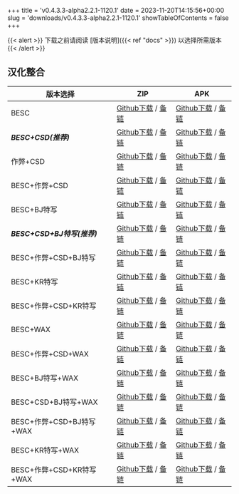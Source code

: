 
+++
title = 'v0.4.3.3-alpha2.2.1-1120.1'
date = 2023-11-20T14:15:56+00:00
slug = 'downloads/v0.4.3.3-alpha2.2.1-1120.1'
showTableOfContents = false
+++

{{< alert >}}
下载之前请阅读 [版本说明]({{< ref "docs" >}}) 以选择所需版本
{{< /alert >}}

## 汉化整合

|         版本选择          |                                                                                                                                                                                  ZIP                                                                                                                                                                                   |                                                                                                                                                                                  APK                                                                                                                                                                                   |
|---------------------------|------------------------------------------------------------------------------------------------------------------------------------------------------------------------------------------------------------------------------------------------------------------------------------------------------------------------------------------------------------------------|------------------------------------------------------------------------------------------------------------------------------------------------------------------------------------------------------------------------------------------------------------------------------------------------------------------------------------------------------------------------|
|BESC                       |[Github下载](https://github.com/DoL-Lyra/Lyra/releases/download/v0.4.3.3-alpha2.2.1-1120.1/DoL-0.4.3.3-chsmods-a2.2.1-besc-1120.1.zip ) / [备链](https://ghfast.top/https://github.com/DoL-Lyra/Lyra/releases/download/v0.4.3.3-alpha2.2.1-1120.1/DoL-0.4.3.3-chsmods-a2.2.1-besc-1120.1.zip )                                                  |[Github下载](https://github.com/DoL-Lyra/Lyra/releases/download/v0.4.3.3-alpha2.2.1-1120.1/DoL-0.4.3.3-chsmods-a2.2.1-besc-1120.1.apk ) / [备链](https://ghfast.top/https://github.com/DoL-Lyra/Lyra/releases/download/v0.4.3.3-alpha2.2.1-1120.1/DoL-0.4.3.3-chsmods-a2.2.1-besc-1120.1.apk )                                                  |
|***BESC+CSD(推荐)***       |[Github下载](https://github.com/DoL-Lyra/Lyra/releases/download/v0.4.3.3-alpha2.2.1-1120.1/DoL-0.4.3.3-chsmods-a2.2.1-besc-csd-1120.1.zip ) / [备链](https://ghfast.top/https://github.com/DoL-Lyra/Lyra/releases/download/v0.4.3.3-alpha2.2.1-1120.1/DoL-0.4.3.3-chsmods-a2.2.1-besc-csd-1120.1.zip )                                          |[Github下载](https://github.com/DoL-Lyra/Lyra/releases/download/v0.4.3.3-alpha2.2.1-1120.1/DoL-0.4.3.3-chsmods-a2.2.1-besc-csd-1120.1.apk ) / [备链](https://ghfast.top/https://github.com/DoL-Lyra/Lyra/releases/download/v0.4.3.3-alpha2.2.1-1120.1/DoL-0.4.3.3-chsmods-a2.2.1-besc-csd-1120.1.apk )                                          |
|作弊+CSD                   |[Github下载](https://github.com/DoL-Lyra/Lyra/releases/download/v0.4.3.3-alpha2.2.1-1120.1/DoL-0.4.3.3-chsmods-a2.2.1-cheat-csd-1120.1.zip ) / [备链](https://ghfast.top/https://github.com/DoL-Lyra/Lyra/releases/download/v0.4.3.3-alpha2.2.1-1120.1/DoL-0.4.3.3-chsmods-a2.2.1-cheat-csd-1120.1.zip )                                        |[Github下载](https://github.com/DoL-Lyra/Lyra/releases/download/v0.4.3.3-alpha2.2.1-1120.1/DoL-0.4.3.3-chsmods-a2.2.1-cheat-csd-1120.1.apk ) / [备链](https://ghfast.top/https://github.com/DoL-Lyra/Lyra/releases/download/v0.4.3.3-alpha2.2.1-1120.1/DoL-0.4.3.3-chsmods-a2.2.1-cheat-csd-1120.1.apk )                                        |
|BESC+作弊+CSD              |[Github下载](https://github.com/DoL-Lyra/Lyra/releases/download/v0.4.3.3-alpha2.2.1-1120.1/DoL-0.4.3.3-chsmods-a2.2.1-besc-cheat-csd-1120.1.zip ) / [备链](https://ghfast.top/https://github.com/DoL-Lyra/Lyra/releases/download/v0.4.3.3-alpha2.2.1-1120.1/DoL-0.4.3.3-chsmods-a2.2.1-besc-cheat-csd-1120.1.zip )                              |[Github下载](https://github.com/DoL-Lyra/Lyra/releases/download/v0.4.3.3-alpha2.2.1-1120.1/DoL-0.4.3.3-chsmods-a2.2.1-besc-cheat-csd-1120.1.apk ) / [备链](https://ghfast.top/https://github.com/DoL-Lyra/Lyra/releases/download/v0.4.3.3-alpha2.2.1-1120.1/DoL-0.4.3.3-chsmods-a2.2.1-besc-cheat-csd-1120.1.apk )                              |
|BESC+BJ特写                |[Github下载](https://github.com/DoL-Lyra/Lyra/releases/download/v0.4.3.3-alpha2.2.1-1120.1/DoL-0.4.3.3-chsmods-a2.2.1-besc-sideviewbj-1120.1.zip ) / [备链](https://ghfast.top/https://github.com/DoL-Lyra/Lyra/releases/download/v0.4.3.3-alpha2.2.1-1120.1/DoL-0.4.3.3-chsmods-a2.2.1-besc-sideviewbj-1120.1.zip )                            |[Github下载](https://github.com/DoL-Lyra/Lyra/releases/download/v0.4.3.3-alpha2.2.1-1120.1/DoL-0.4.3.3-chsmods-a2.2.1-besc-sideviewbj-1120.1.apk ) / [备链](https://ghfast.top/https://github.com/DoL-Lyra/Lyra/releases/download/v0.4.3.3-alpha2.2.1-1120.1/DoL-0.4.3.3-chsmods-a2.2.1-besc-sideviewbj-1120.1.apk )                            |
|***BESC+CSD+BJ特写(推荐)***|[Github下载](https://github.com/DoL-Lyra/Lyra/releases/download/v0.4.3.3-alpha2.2.1-1120.1/DoL-0.4.3.3-chsmods-a2.2.1-besc-csd-sideviewbj-1120.1.zip ) / [备链](https://ghfast.top/https://github.com/DoL-Lyra/Lyra/releases/download/v0.4.3.3-alpha2.2.1-1120.1/DoL-0.4.3.3-chsmods-a2.2.1-besc-csd-sideviewbj-1120.1.zip )                    |[Github下载](https://github.com/DoL-Lyra/Lyra/releases/download/v0.4.3.3-alpha2.2.1-1120.1/DoL-0.4.3.3-chsmods-a2.2.1-besc-csd-sideviewbj-1120.1.apk ) / [备链](https://ghfast.top/https://github.com/DoL-Lyra/Lyra/releases/download/v0.4.3.3-alpha2.2.1-1120.1/DoL-0.4.3.3-chsmods-a2.2.1-besc-csd-sideviewbj-1120.1.apk )                    |
|BESC+作弊+CSD+BJ特写       |[Github下载](https://github.com/DoL-Lyra/Lyra/releases/download/v0.4.3.3-alpha2.2.1-1120.1/DoL-0.4.3.3-chsmods-a2.2.1-besc-cheat-csd-sideviewbj-1120.1.zip ) / [备链](https://ghfast.top/https://github.com/DoL-Lyra/Lyra/releases/download/v0.4.3.3-alpha2.2.1-1120.1/DoL-0.4.3.3-chsmods-a2.2.1-besc-cheat-csd-sideviewbj-1120.1.zip )        |[Github下载](https://github.com/DoL-Lyra/Lyra/releases/download/v0.4.3.3-alpha2.2.1-1120.1/DoL-0.4.3.3-chsmods-a2.2.1-besc-cheat-csd-sideviewbj-1120.1.apk ) / [备链](https://ghfast.top/https://github.com/DoL-Lyra/Lyra/releases/download/v0.4.3.3-alpha2.2.1-1120.1/DoL-0.4.3.3-chsmods-a2.2.1-besc-cheat-csd-sideviewbj-1120.1.apk )        |
|BESC+KR特写                |[Github下载](https://github.com/DoL-Lyra/Lyra/releases/download/v0.4.3.3-alpha2.2.1-1120.1/DoL-0.4.3.3-chsmods-a2.2.1-besc-sideviewkr-1120.1.zip ) / [备链](https://ghfast.top/https://github.com/DoL-Lyra/Lyra/releases/download/v0.4.3.3-alpha2.2.1-1120.1/DoL-0.4.3.3-chsmods-a2.2.1-besc-sideviewkr-1120.1.zip )                            |[Github下载](https://github.com/DoL-Lyra/Lyra/releases/download/v0.4.3.3-alpha2.2.1-1120.1/DoL-0.4.3.3-chsmods-a2.2.1-besc-sideviewkr-1120.1.apk ) / [备链](https://ghfast.top/https://github.com/DoL-Lyra/Lyra/releases/download/v0.4.3.3-alpha2.2.1-1120.1/DoL-0.4.3.3-chsmods-a2.2.1-besc-sideviewkr-1120.1.apk )                            |
|BESC+作弊+CSD+KR特写       |[Github下载](https://github.com/DoL-Lyra/Lyra/releases/download/v0.4.3.3-alpha2.2.1-1120.1/DoL-0.4.3.3-chsmods-a2.2.1-besc-cheat-csd-sideviewkr-1120.1.zip ) / [备链](https://ghfast.top/https://github.com/DoL-Lyra/Lyra/releases/download/v0.4.3.3-alpha2.2.1-1120.1/DoL-0.4.3.3-chsmods-a2.2.1-besc-cheat-csd-sideviewkr-1120.1.zip )        |[Github下载](https://github.com/DoL-Lyra/Lyra/releases/download/v0.4.3.3-alpha2.2.1-1120.1/DoL-0.4.3.3-chsmods-a2.2.1-besc-cheat-csd-sideviewkr-1120.1.apk ) / [备链](https://ghfast.top/https://github.com/DoL-Lyra/Lyra/releases/download/v0.4.3.3-alpha2.2.1-1120.1/DoL-0.4.3.3-chsmods-a2.2.1-besc-cheat-csd-sideviewkr-1120.1.apk )        |
|BESC+WAX                   |[Github下载](https://github.com/DoL-Lyra/Lyra/releases/download/v0.4.3.3-alpha2.2.1-1120.1/DoL-0.4.3.3-chsmods-a2.2.1-besc-wax-1120.1.zip ) / [备链](https://ghfast.top/https://github.com/DoL-Lyra/Lyra/releases/download/v0.4.3.3-alpha2.2.1-1120.1/DoL-0.4.3.3-chsmods-a2.2.1-besc-wax-1120.1.zip )                                          |[Github下载](https://github.com/DoL-Lyra/Lyra/releases/download/v0.4.3.3-alpha2.2.1-1120.1/DoL-0.4.3.3-chsmods-a2.2.1-besc-wax-1120.1.apk ) / [备链](https://ghfast.top/https://github.com/DoL-Lyra/Lyra/releases/download/v0.4.3.3-alpha2.2.1-1120.1/DoL-0.4.3.3-chsmods-a2.2.1-besc-wax-1120.1.apk )                                          |
|BESC+作弊+CSD+WAX          |[Github下载](https://github.com/DoL-Lyra/Lyra/releases/download/v0.4.3.3-alpha2.2.1-1120.1/DoL-0.4.3.3-chsmods-a2.2.1-besc-wax-cheat-csd-1120.1.zip ) / [备链](https://ghfast.top/https://github.com/DoL-Lyra/Lyra/releases/download/v0.4.3.3-alpha2.2.1-1120.1/DoL-0.4.3.3-chsmods-a2.2.1-besc-wax-cheat-csd-1120.1.zip )                      |[Github下载](https://github.com/DoL-Lyra/Lyra/releases/download/v0.4.3.3-alpha2.2.1-1120.1/DoL-0.4.3.3-chsmods-a2.2.1-besc-wax-cheat-csd-1120.1.apk ) / [备链](https://ghfast.top/https://github.com/DoL-Lyra/Lyra/releases/download/v0.4.3.3-alpha2.2.1-1120.1/DoL-0.4.3.3-chsmods-a2.2.1-besc-wax-cheat-csd-1120.1.apk )                      |
|BESC+BJ特写+WAX            |[Github下载](https://github.com/DoL-Lyra/Lyra/releases/download/v0.4.3.3-alpha2.2.1-1120.1/DoL-0.4.3.3-chsmods-a2.2.1-besc-wax-sideviewbj-1120.1.zip ) / [备链](https://ghfast.top/https://github.com/DoL-Lyra/Lyra/releases/download/v0.4.3.3-alpha2.2.1-1120.1/DoL-0.4.3.3-chsmods-a2.2.1-besc-wax-sideviewbj-1120.1.zip )                    |[Github下载](https://github.com/DoL-Lyra/Lyra/releases/download/v0.4.3.3-alpha2.2.1-1120.1/DoL-0.4.3.3-chsmods-a2.2.1-besc-wax-sideviewbj-1120.1.apk ) / [备链](https://ghfast.top/https://github.com/DoL-Lyra/Lyra/releases/download/v0.4.3.3-alpha2.2.1-1120.1/DoL-0.4.3.3-chsmods-a2.2.1-besc-wax-sideviewbj-1120.1.apk )                    |
|BESC+CSD+BJ特写+WAX        |[Github下载](https://github.com/DoL-Lyra/Lyra/releases/download/v0.4.3.3-alpha2.2.1-1120.1/DoL-0.4.3.3-chsmods-a2.2.1-besc-wax-csd-sideviewbj-1120.1.zip ) / [备链](https://ghfast.top/https://github.com/DoL-Lyra/Lyra/releases/download/v0.4.3.3-alpha2.2.1-1120.1/DoL-0.4.3.3-chsmods-a2.2.1-besc-wax-csd-sideviewbj-1120.1.zip )            |[Github下载](https://github.com/DoL-Lyra/Lyra/releases/download/v0.4.3.3-alpha2.2.1-1120.1/DoL-0.4.3.3-chsmods-a2.2.1-besc-wax-csd-sideviewbj-1120.1.apk ) / [备链](https://ghfast.top/https://github.com/DoL-Lyra/Lyra/releases/download/v0.4.3.3-alpha2.2.1-1120.1/DoL-0.4.3.3-chsmods-a2.2.1-besc-wax-csd-sideviewbj-1120.1.apk )            |
|BESC+作弊+CSD+BJ特写+WAX   |[Github下载](https://github.com/DoL-Lyra/Lyra/releases/download/v0.4.3.3-alpha2.2.1-1120.1/DoL-0.4.3.3-chsmods-a2.2.1-besc-wax-cheat-csd-sideviewbj-1120.1.zip ) / [备链](https://ghfast.top/https://github.com/DoL-Lyra/Lyra/releases/download/v0.4.3.3-alpha2.2.1-1120.1/DoL-0.4.3.3-chsmods-a2.2.1-besc-wax-cheat-csd-sideviewbj-1120.1.zip )|[Github下载](https://github.com/DoL-Lyra/Lyra/releases/download/v0.4.3.3-alpha2.2.1-1120.1/DoL-0.4.3.3-chsmods-a2.2.1-besc-wax-cheat-csd-sideviewbj-1120.1.apk ) / [备链](https://ghfast.top/https://github.com/DoL-Lyra/Lyra/releases/download/v0.4.3.3-alpha2.2.1-1120.1/DoL-0.4.3.3-chsmods-a2.2.1-besc-wax-cheat-csd-sideviewbj-1120.1.apk )|
|BESC+KR特写+WAX            |[Github下载](https://github.com/DoL-Lyra/Lyra/releases/download/v0.4.3.3-alpha2.2.1-1120.1/DoL-0.4.3.3-chsmods-a2.2.1-besc-wax-sideviewkr-1120.1.zip ) / [备链](https://ghfast.top/https://github.com/DoL-Lyra/Lyra/releases/download/v0.4.3.3-alpha2.2.1-1120.1/DoL-0.4.3.3-chsmods-a2.2.1-besc-wax-sideviewkr-1120.1.zip )                    |[Github下载](https://github.com/DoL-Lyra/Lyra/releases/download/v0.4.3.3-alpha2.2.1-1120.1/DoL-0.4.3.3-chsmods-a2.2.1-besc-wax-sideviewkr-1120.1.apk ) / [备链](https://ghfast.top/https://github.com/DoL-Lyra/Lyra/releases/download/v0.4.3.3-alpha2.2.1-1120.1/DoL-0.4.3.3-chsmods-a2.2.1-besc-wax-sideviewkr-1120.1.apk )                    |
|BESC+作弊+CSD+KR特写+WAX   |[Github下载](https://github.com/DoL-Lyra/Lyra/releases/download/v0.4.3.3-alpha2.2.1-1120.1/DoL-0.4.3.3-chsmods-a2.2.1-besc-wax-cheat-csd-sideviewkr-1120.1.zip ) / [备链](https://ghfast.top/https://github.com/DoL-Lyra/Lyra/releases/download/v0.4.3.3-alpha2.2.1-1120.1/DoL-0.4.3.3-chsmods-a2.2.1-besc-wax-cheat-csd-sideviewkr-1120.1.zip )|[Github下载](https://github.com/DoL-Lyra/Lyra/releases/download/v0.4.3.3-alpha2.2.1-1120.1/DoL-0.4.3.3-chsmods-a2.2.1-besc-wax-cheat-csd-sideviewkr-1120.1.apk ) / [备链](https://ghfast.top/https://github.com/DoL-Lyra/Lyra/releases/download/v0.4.3.3-alpha2.2.1-1120.1/DoL-0.4.3.3-chsmods-a2.2.1-besc-wax-cheat-csd-sideviewkr-1120.1.apk )|
